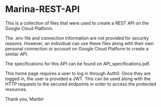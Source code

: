 # Marina-REST-API

This is a collection of files that were used to create a REST API on the Google Cloud Platform. 

The .env file and connection information are not provided for security reasons. However, an 
individual can use these files along with their own personal connection or account on
Google Cloud Platform to create a similar API. 

The specifications for this API can be found on API_specifications.pdf. 

This home page requires a user to log in through Auth0. Once they are logged in, the user is provided 
a JWT. This can be used along with the HTTP requests to the secured endpoints in order to access the protected 
resources. 

Thank you,
Manbir
